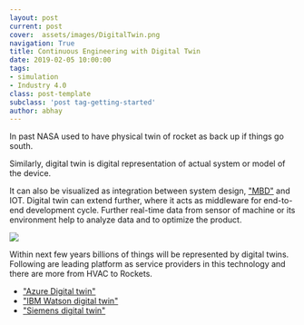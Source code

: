 ```yaml
---
layout: post
current: post
cover:  assets/images/DigitalTwin.png
navigation: True
title: Continuous Engineering with Digital Twin
date: 2019-02-05 10:00:00
tags:
- simulation
- Industry 4.0
class: post-template
subclass: 'post tag-getting-started'
author: abhay
---
```


In past NASA used to have physical twin of rocket as back up if things go south.

Similarly, digital twin is digital representation of actual system or model of the device.

It can also be visualized as integration between system design,
["MBD"](https://merudynamics.com/mbd) and IOT. Digital twin can extend further, where it acts as middleware for end-to-end development cycle. Further real-time data from sensor of machine or its environment help to analyze data and to optimize the product.

![](https://dl.dropboxusercontent.com/s/owo8zkjwu1lg9ch/DigitalTwin.JPG?dl=0)

Within next few years billions of things will be represented by digital twins. Following are leading platform as service providers in this technology and there are more from HVAC to Rockets.

-	["Azure Digital twin"](https://azure.microsoft.com/en-us/services/digital-twins/)
-	["IBM Watson digital twin"](https://www.ibm.com/internet-of-things/trending/digital-twin)
-	["Siemens digital twin"](https://www.plm.automation.siemens.com/global/en/our-story/glossary/digital-twin/24465)
